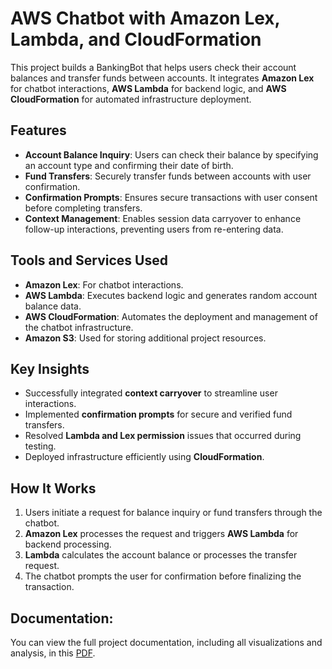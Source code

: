 # AWS Chatbot with Amazon Lex, Lambda, and CloudFormation

This project builds a BankingBot that helps users check their account balances and transfer funds between accounts. It integrates **Amazon Lex** for chatbot interactions, **AWS Lambda** for backend logic, and **AWS CloudFormation** for automated infrastructure deployment.

## Features

- **Account Balance Inquiry**: Users can check their balance by specifying an account type and confirming their date of birth.
- **Fund Transfers**: Securely transfer funds between accounts with user confirmation.
- **Confirmation Prompts**: Ensures secure transactions with user consent before completing transfers.
- **Context Management**: Enables session data carryover to enhance follow-up interactions, preventing users from re-entering data.

## Tools and Services Used

- **Amazon Lex**: For chatbot interactions.
- **AWS Lambda**: Executes backend logic and generates random account balance data.
- **AWS CloudFormation**: Automates the deployment and management of the chatbot infrastructure.
- **Amazon S3**: Used for storing additional project resources.

## Key Insights

- Successfully integrated **context carryover** to streamline user interactions.
- Implemented **confirmation prompts** for secure and verified fund transfers.
- Resolved **Lambda and Lex permission** issues that occurred during testing.
- Deployed infrastructure efficiently using **CloudFormation**.

## How It Works

1. Users initiate a request for balance inquiry or fund transfers through the chatbot.
2. **Amazon Lex** processes the request and triggers **AWS Lambda** for backend processing.
3. **Lambda** calculates the account balance or processes the transfer request.
4. The chatbot prompts the user for confirmation before finalizing the transaction.

## Documentation:
You can view the full project documentation, including all visualizations and analysis, in this [PDF](https://gabrielmazer.github.io/AWS-Projects/AWS_ChatBot.pdf).